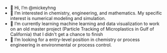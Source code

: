 - 👋 Hi, I’m @mickeyhng
- 👀 I’m interested in chemistry, engineering, and mathematics. My specific interest is numerical modeling and simulation.
- 🌱 I’m currently learning machine learning and data visualization to work on an old master project (Particle Tracking of Microplastics in Gulf of California) that I didn't get a chance to finish
- 💞️ I’m looking for a entry-level position in chemistry or process engineering in environmental or process control.
